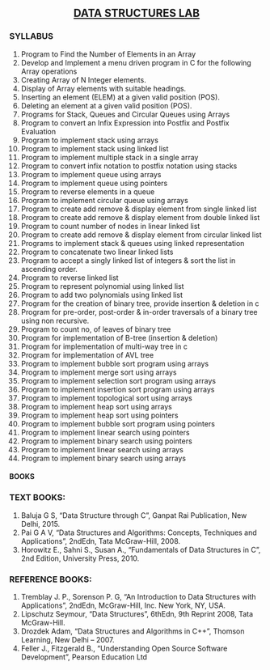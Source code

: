 ## <center><u>DATA STRUCTURES LAB</u></center> 

### SYLLABUS

1. Program to Find the Number of Elements in an Array
2. Develop and Implement a menu driven program in C for the following Array operations
3. Creating Array of N Integer elements.
4. Display of Array elements with suitable headings.
5. Inserting an element (ELEM) at a given valid position (POS).
6. Deleting an element at a given valid position (POS).
7. Programs for Stack, Queues and Circular Queues using Arrays
8. Program to convert an Infix Expression into Postfix and Postfix Evaluation
9. Program to implement stack using arrays
10. Program to implement stack using linked list
11. Program to implement multiple stack in a single array
12. Program to convert infix notation to postfix notation using stacks
13. Program to implement queue using arrays
14. Program to implement queue using pointers
15. Program to reverse elements in a queue
16. Program to implement circular queue using arrays
17. Program to create add remove & display element from single linked list
18. Program to create add remove & display element from double linked list
19. Program to count number of nodes in linear linked list
20. Program to create add remove & display element from circular linked list
21. Programs to implement stack & queues using linked representation
22. Program to concatenate two linear linked lists
23. Program to accept a singly linked list of integers & sort the list in ascending order.
24. Program to reverse linked list
25. Program to represent polynomial using linked list
26. Program to add two polynomials using linked list
27. Program for the creation of binary tree, provide insertion & deletion in c
28. Program for pre-order, post-order & in-order traversals of a binary tree using non recursive.
29. Program to count no, of leaves of binary tree
30. Program for implementation of B-tree (insertion & deletion)
31. Program for implementation of multi-way tree in c
32. Program for implementation of AVL tree
33. Program to implement bubble sort program using arrays
34. Program to implement merge sort using arrays
35. Program to implement selection sort program using arrays
36. Program to implement insertion sort program using arrays
37. Program to implement topological sort using arrays
38. Program to implement heap sort using arrays
39. Program to implement heap sort using pointers
40. Program to implement bubble sort program using pointers
41. Program to implement linear search using pointers
42. Program to implement binary search using pointers
43. Program to implement linear search using arrays
44. Program to implement binary search using arrays


#### BOOKS

### TEXT BOOKS:
1. Baluja G S, “Data Structure through C”, Ganpat Rai Publication, New Delhi, 2015.
2. Pai G A V, “Data Structures and Algorithms: Concepts, Techniques and Applications”, 2ndEdn, Tata
McGraw-Hill, 2008.
3. Horowitz E., Sahni S., Susan A., “Fundamentals of Data Structures in C”, 2nd Edition, University
Press, 2010.

### REFERENCE BOOKS:

1. Tremblay J. P., Sorenson P. G, “An Introduction to Data Structures with Applications”, 2ndEdn,
McGraw-Hill, Inc. New York, NY, USA.
2. Lipschutz Seymour, “Data Structures”, 6thEdn, 9th Reprint 2008, Tata McGraw-Hill.
3. Drozdek Adam, “Data Structures and Algorithms in C++”, Thomson Learning, New Delhi – 2007.
4. Feller J., Fitzgerald B., “Understanding Open Source Software Development”, Pearson Education Ltd
